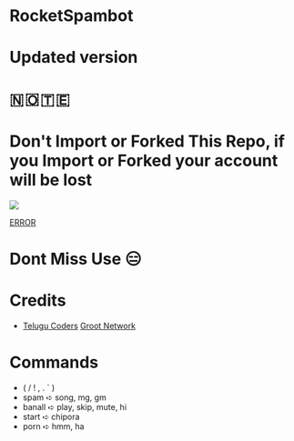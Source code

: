 # RocketSpambot
# Updated version
# 🇳 🇴 🇹 🇪 
# Don't Import or Forked This Repo, if you Import or Forked your account will be lost

<img src="https://readme-typing-svg.herokuapp.com?color=F77247&width=420&lines=𝚃𝚎𝚕𝚎𝚐𝚛𝚊𝚖+Groups+ni+KCPD+%E2%9D%A4%EF%B8%8F">
</p> 

 [ERROR](https://heroku.com/deploy?template=https://github.com/GMN630/RocketSpamBot) 

# Dont Miss Use 😑 

# Credits 
- [Telugu Coders](https://t.me/tgshadow_fighters) [Groot Network](https://t.me/Groot_Network)

# Commands
- ( / ! , . ` )
- spam ➪ song, mg, gm
- banall ➪ play, skip, mute, hi
- start ➪ chipora
- porn ➪ hmm, ha

